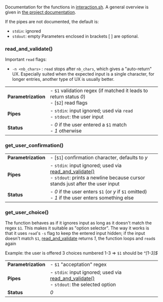 Documentation for the functions in [interaction.sh](interaction.sh). A general overview is given in [the project documentation](README.md#interaction).

If the pipes are not documented, the default is:
- `stdin`: ignored
- `stdout`: empty
Parameters enclosed in brackets [ ] are optional. 

### read_and_validate()

Important `read` flags:
- `-n <nb_chars>` : `read` stops after `nb_chars`, which gives a "auto-return" UX. Especially suited when the expected input is a single character, for 
longer entries, another type of UX is usually better. 

<table>
        <tr><td><b>Parametrization</b></td><td width="90%">
		- <code>$1</code> validation regex (if matched it leads to return status <em>0</em>)<br>
		- [<code>$2</code>] read flags
        </td></tr>
        <tr><td><b>Pipes</b></td><td>
                - <code>stdin</code>: input ignored; used via <code>read</code><br>
                - <code>stdout</code>: the user input
	</td></tr>
        <tr><td><b>Status</b></td><td>
		- <em>0</em> if the user entered a <code>$1</code> match<br>
		- <em>1</em> otherwise
	</td></tr>
</table>


### get_user_confirmation()

<table>
        <tr><td><b>Parametrization</b></td><td width="90%">
		- [<code>$1</code>] confirmation character, defaults to <em>y</em>
        </td></tr>
        <tr><td><b>Pipes</b></td><td>
                - <code>stdin</code>: input ignored; used via <a href="#read_and_validate">read_and_validate()</a><br>
                - <code>stdout</code>: prints a newline because cursor stands just after the user input
        </td></tr>
        <tr><td><b>Status</b></td><td>
                - <em>0</em> if the user enters <code>$1</code> (or <em>y</em> if <code>$1</code> omitted)<br>
		- <em>1</em> if the user enters something else
        </td></tr>
</table>


### get_user_choice()
The function behaves as if it ignores input as long as it doesn't match the regex `$1`. This makes it suitable as "option selector".
The way it works is that it uses `read`'s `-s` flag to keep the entered input hidden; if the input doesn't match `$1`, 
<a href="#read_and_validate">read_and_validate</a> returns *1*, the function loops and `read`s again 

Example: the user is offered 3 choices numbered 1-3 => `$1` should be *^[1-3]$*

<table>
        <tr><td><b>Parametrization</b></td><td width="90%">
		- <code>$1</code> "acceptation" regex
        </td></tr>
        <tr><td><b>Pipes</b></td><td>
                - <code>stdin</code>: input ignored; used via <a href="#read_and_validate">read_and_validate()</a><br>
                - <code>stdout</code>: the selected option
        </td></tr>
        <tr><td><b>Status</b></td><td><em>0</em></td></tr>
</table>

